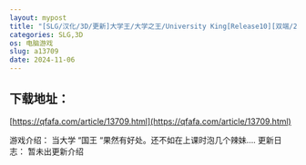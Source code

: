 ```yaml
---
layout: mypost
title: "[SLG/汉化/3D/更新]大学王/大学之王/University King[Release10][双端/2.98G]"
categories: SLG,3D
os: 电脑游戏
slug: a13709
date: 2024-11-06
---
```


## 下载地址：

[https://qfafa.com/article/13709.html](https://qfafa.com/article/13709.html)

游戏介绍：
当大学 “国王 “果然有好处。还不如在上课时泡几个辣妹….
更新日志：
暂未出更新介绍